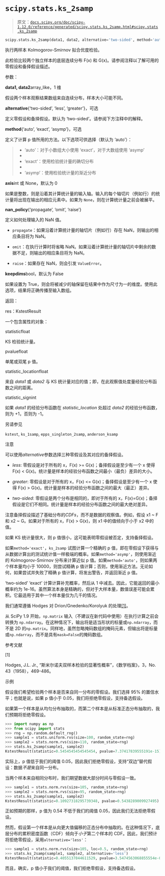 # `scipy.stats.ks_2samp`

> 原文：[`docs.scipy.org/doc/scipy-1.12.0/reference/generated/scipy.stats.ks_2samp.html#scipy.stats.ks_2samp`](https://docs.scipy.org/doc/scipy-1.12.0/reference/generated/scipy.stats.ks_2samp.html#scipy.stats.ks_2samp)

```py
scipy.stats.ks_2samp(data1, data2, alternative='two-sided', method='auto', *, axis=0, nan_policy='propagate', keepdims=False)
```

执行两样本 Kolmogorov-Smirnov 拟合优度检验。

此检验比较两个独立样本的底层连续分布 F(x) 和 G(x)。请参阅注释以了解可用的零假设和备择假设描述。

参数：

**data1, data2**array_like，1 维

假设两个样本观察结果数组来自连续分布，样本大小可能不同。

**alternative**{‘two-sided’, ‘less’, ‘greater’}，可选

定义零假设和备择假设。默认为 ‘two-sided’。请参阅下方注释中的解释。

**method**{‘auto’, ‘exact’, ‘asymp’}，可选

定义了计算 p 值所用的方法。以下选项可供选择（默认为 ‘auto’）：

> +   ‘auto’：对于小数组大小使用 ‘exact’，对于大数组使用 ‘asymp’
> +   
> +   ‘exact’：使用检验统计量的确切分布
> +   
> +   ‘asymp’：使用检验统计量的渐近分布

**axis**int 或 None，默认为 0

如果是整数，则是沿着其计算统计量的输入轴。输入的每个轴切片（例如行）的统计量将出现在输出的相应元素中。如果为 `None`，则在计算统计量之前会被展平。

**nan_policy**{‘propagate’, ‘omit’, ‘raise’}

定义如何处理输入的 NaN 值。

+   `propagate`：如果沿着计算统计量的轴切片（例如行）存在 NaN，则输出的相应条目将为 NaN。

+   `omit`：在执行计算时将省略 NaN。如果沿着计算统计量的轴切片中剩余的数据不足，则输出的相应条目将为 NaN。

+   `raise`：如果存在 NaN，则会引发 `ValueError`。

**keepdims**bool，默认为 False

如果设置为 True，则会将被减少的轴保留在结果中作为尺寸为一的维度。使用此选项，结果将正确传播至输入数组。

返回：

res：KstestResult

一个包含属性的对象：

statisticfloat

KS 检验统计量。

pvaluefloat

单尾或双尾 p 值。

statistic_locationfloat

来自 *data1* 或 *data2* 与 KS 统计量对应的值；即，在此观察值处度量经验分布函数之间的距离。

statistic_signint

如果 *data1* 的经验分布函数在 *statistic_location* 处超过 *data2* 的经验分布函数，则为 +1，否则为 -1。

另请参见

`kstest`, `ks_1samp`, `epps_singleton_2samp`, `anderson_ksamp`

注意

可以使用*alternative*参数选择三种零假设及其对应的备择假设。

+   *less*: 零假设是对于所有的 x，F(x) >= G(x)；备择假设是至少有一个 x 使得 F(x) < G(x)。统计量是样本的经验分布函数之间最小（最负）差异的大小。

+   *greater*: 零假设是对于所有的 x，F(x) <= G(x)；备择假设是至少有一个 x 使得 F(x) > G(x)。统计量是样本的经验分布函数之间的最大（最正）差异。

+   *two-sided*: 零假设是两个分布是相同的，即对于所有的 x，F(x)=G(x)；备择假设是它们不相同。统计量是样本的经验分布函数之间的最大绝对差异。

注意备择假设描述了基础分布的*CDFs*，而不是数据的观察值。例如，假设 x1 ~ F 和 x2 ~ G。如果对于所有的 x，F(x) > G(x)，则 x1 中的值倾向于小于 x2 中的值。

如果 KS 统计量很大，则 p 值很小，这可能表明零假设被否定，支持备择假设。

如果`method='exact'`，`ks_2samp` 试图计算一个精确的 p 值，即在零假设下获得与从数据计算出的测试统计值一样极端的概率。如果`method='asymp'`，则使用渐近的 Kolmogorov-Smirnov 分布来计算近似 p 值。如果`method='auto'`，则如果两个样本量均小于 10000，则尝试精确 p 值计算；否则，使用渐近方法。无论如何，如果尝试并失败了精确 p 值计算，将发出警告，并返回渐近 p 值。

‘two-sided’ ‘exact’ 计算计算补充概率，然后从 1 中减去。因此，它能返回的最小概率约为 1e-16。虽然算法本身是精确的，但对于大样本量，数值误差可能会累积。它最适用于其中一个样本量仅为几千的情况。

我们通常遵循 Hodges 对 Drion/Gnedenko/Korolyuk 的处理[[1]](#r2a7d47e1a68b-1)。

从 SciPy 1.9 开始，`np.matrix` 输入（不建议在新代码中使用）在执行计算之前会转换为 `np.ndarray`。在这种情况下，输出将是适当形状的标量或`np.ndarray`，而不是 2D 的`np.matrix`。同样地，虽然忽略掩码数组的掩码元素，但输出将是标量或`np.ndarray`，而不是具有`mask=False`的掩码数组。

参考文献

[1]

Hodges, J.L. Jr., “斯米尔诺夫双样本检验的显著性概率”，《数学档案》，3，No. 43（1958），469-486。

示例

假设我们希望检验两个样本是否来自同一分布的零假设。我们选择 95% 的置信水平；也就是说，如果 p 值小于 0.05，我们将拒绝零假设，支持备选假设。

如果第一个样本是从均匀分布抽取的，而第二个样本是从标准正态分布抽取的，我们预期将拒绝零假设。

```py
>>> import numpy as np
>>> from scipy import stats
>>> rng = np.random.default_rng()
>>> sample1 = stats.uniform.rvs(size=100, random_state=rng)
>>> sample2 = stats.norm.rvs(size=110, random_state=rng)
>>> stats.ks_2samp(sample1, sample2)
KstestResult(statistic=0.5454545454545454, pvalue=7.37417839555191e-15) 
```

实际上，p 值低于我们的阈值 0.05，因此我们拒绝零假设，支持“双边”替代假设：数据*不是*来自同一分布。

当两个样本来自相同分布时，我们期望数据大部分时间与零假设一致。

```py
>>> sample1 = stats.norm.rvs(size=105, random_state=rng)
>>> sample2 = stats.norm.rvs(size=95, random_state=rng)
>>> stats.ks_2samp(sample1, sample2)
KstestResult(statistic=0.10927318295739348, pvalue=0.5438289009927495) 
```

正如预期的那样，p 值为 0.54 不低于我们的阈值 0.05，因此我们无法拒绝零假设。

然而，假设第一个样本是从向更大值偏移的正态分布中抽取的。在这种情况下，底层分布的累积密度函数（CDF）倾向于*小于*第二个样本的 CDF。因此，我们预计将拒绝零假设，采用`alternative='less'`：

```py
>>> sample1 = stats.norm.rvs(size=105, loc=0.5, random_state=rng)
>>> stats.ks_2samp(sample1, sample2, alternative='less')
KstestResult(statistic=0.4055137844611529, pvalue=3.5474563068855554e-08) 
```

而且，确实，p 值小于我们的阈值，我们拒绝零假设，支持备选假设。
